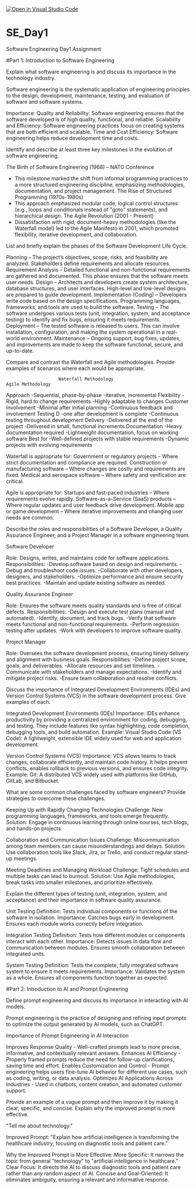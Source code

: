 [![Open in Visual Studio Code](https://classroom.github.com/assets/open-in-vscode-2e0aaae1b6195c2367325f4f02e2d04e9abb55f0b24a779b69b11b9e10269abc.svg)](https://classroom.github.com/online_ide?assignment_repo_id=18414768&assignment_repo_type=AssignmentRepo)
# SE_Day1
Software Engineering Day1 Assignment

#Part 1: Introduction to Software Engineering

Explain what software engineering is and discuss its importance in the technology industry.

Software engineering is the systematic application of engineering principles to the design, development, maintenance, testing, and evaluation of software and software systems.

Importance:
Quality and Reliability: Software engineering ensures that the software developed is of high quality, functional, and reliable.
Scalability and Efficiency: Software engineering practices focus on creating systems that are both efficient and scalable.
Time and Cost Efficiency: Software engineering helps reduce development time and costs.

Identify and describe at least three key milestones in the evolution of software engineering.

The Birth of Software Engineering (1968) – NATO Conference
   - This milestone marked the shift from informal programming practices to a more structured engineering discipline, emphasizing methodologies, documentation, and project management.
The Rise of Structured Programming (1970s-1980s)
   - This approach emphasized modular code, logical control structures (e.g., loops and conditionals instead of "goto" statements), and hierarchical design.
The Agile Revolution (2001 - Present)
   - Dissatisfaction with rigid, document-heavy methodologies (like the Waterfall model) led to the Agile Manifesto in 2001, which promoted flexibility, iterative development, and collaboration.

List and briefly explain the phases of the Software Development Life Cycle.

Planning – The project’s objectives, scope, risks, and feasibility are analyzed. Stakeholders define requirements and allocate resources.
Requirement Analysis – Detailed functional and non-functional requirements are gathered and documented. This phase ensures that the software meets user needs.
Design – Architects and developers create system architecture, database structures, and user interfaces. High-level and low-level designs are prepared to guide development.
Implementation (Coding) – Developers write code based on the design specifications. Programming languages, frameworks, and tools are used to build the software.
Testing – The software undergoes various tests (unit, integration, system, and acceptance testing) to identify and fix bugs, ensuring it meets requirements.
Deployment – The tested software is released to users. This can involve installation, configuration, and making the system operational in a real-world environment.
Maintenance – Ongoing support, bug fixes, updates, and improvements are made to keep the software functional, secure, and up-to-date.

Compare and contrast the Waterfall and Agile methodologies. Provide examples of scenarios where each would be appropriate.

                        Waterfall Methodology	                            Agile Methodology
Approach	              -Sequential, phase-by-phase	                      -Iterative, incremental
Flexibility	            -Rigid, hard to change requirements	              -Highly adaptable to changes
Customer Involvement	  -Minimal after initial planning	                  -Continuous feedback and involvement
Testing	D               -one after development is complete	              -Continuous testing throughout development
Delivery	              -Delivered at the end of the project	            -Delivered in small, functional increments
Documentation	          -Heavy documentation required	                    -Lightweight documentation, focus on working software
Best for	              -Well-defined projects with stable requirements 	-Dynamic projects with evolving requirements

Waterfall is appropriate for:
Government or regulatory projects – Where strict documentation and compliance are required.
Construction or manufacturing software – Where changes are costly and requirements are fixed.
Medical and aerospace software – Where safety and verification are critical.

Agile is appropriate for:
Startups and fast-paced industries – Where requirements evolve rapidly.
Software-as-a-Service (SaaS) products – Where regular updates and user feedback drive development.
Mobile app or game development – Where iterative improvements and changing user needs are common.

Describe the roles and responsibilities of a Software Developer, a Quality Assurance Engineer, and a Project Manager in a software engineering team.

Software Developer

Role: Designs, writes, and maintains code for software applications.
Responsibilities:
-Develop software based on design and requirements.
-Debug and troubleshoot code issues.
-Collaborate with other developers, designers, and stakeholders.
-Optimize performance and ensure security best practices.
-Maintain and update existing software as needed.

Quality Assurance Engineer

Role: Ensures the software meets quality standards and is free of critical defects.
Responsibilities:
-Design and execute test plans (manual and automated).
-Identify, document, and track bugs.
-Verify that software meets functional and non-functional requirements.
-Perform regression testing after updates.
-Work with developers to improve software quality.

Project Manager 

Role: Oversees the software development process, ensuring timely delivery and alignment with business goals.
Responsibilities:
-Define project scope, goals, and deliverables.
-Allocate resources and set timelines.
-Communicate with stakeholders and manage expectations.
-Identify and mitigate project risks.
-Ensure team collaboration and resolve conflicts.


Discuss the importance of Integrated Development Environments (IDEs) and Version Control Systems (VCS) in the software development process. Give examples of each.

Integrated Development Environments (IDEs)
Importance: IDEs enhance productivity by providing a centralized environment for coding, debugging, and testing. They include features like syntax highlighting, code completion, debugging tools, and build automation.
Example:
Visual Studio Code (VS Code): A lightweight, extensible IDE widely used for web and application development.

Version Control Systems (VCS)
Importance: VCS allows teams to track changes, collaborate efficiently, and maintain code history. It helps prevent conflicts, enables rollback to previous versions, and ensures code integrity.
Example:
Git: A distributed VCS widely used with platforms like GitHub, GitLab, and Bitbucket.

What are some common challenges faced by software engineers? Provide strategies to overcome these challenges.

Keeping Up with Rapidly Changing Technologies
Challenge: New programming languages, frameworks, and tools emerge frequently.
Solution: Engage in continuous learning through online courses, tech blogs, and hands-on projects.

Collaboration and Communication Issues
Challenge: Miscommunication among team members can cause misunderstandings and delays.
Solution: Use collaboration tools like Slack, Jira, or Trello, and conduct regular stand-up meetings.

Meeting Deadlines and Managing Workload
Challenge: Tight schedules and multiple tasks can lead to burnout.
Solution: Use Agile methodologies, break tasks into smaller milestones, and prioritize effectively.

Explain the different types of testing (unit, integration, system, and acceptance) and their importance in software quality assurance.

Unit Testing
Definition: Tests individual components or functions of the software in isolation.
Importance:
Catches bugs early in development.
Ensures each module works correctly before integration.

Integration Testing
Definition: Tests how different modules or components interact with each other.
Importance:
Detects issues in data flow and communication between modules.
Ensures smooth collaboration between integrated units.

System Testing
Definition: Tests the complete, fully integrated software system to ensure it meets requirements.
Importance:
Validates the system as a whole.
Ensures all components function together as expected.

#Part 2: Introduction to AI and Prompt Engineering


Define prompt engineering and discuss its importance in interacting with AI models.

Prompt engineering is the practice of designing and refining input prompts to optimize the output generated by AI models, such as ChatGPT. 

Importance of Prompt Engineering in AI Interaction

Improves Response Quality - Well-crafted prompts lead to more precise, informative, and contextually relevant answers.
Enhances AI Efficiency - Properly framed prompts reduce the need for follow-up clarifications, saving time and effort.
Enables Customization and Control  - Prompt engineering helps users fine-tune AI behavior for different use cases, such as coding, writing, or data analysis.
Optimizes AI Applications Across Industries - Used in chatbots, content creation, and automated customer support.

Provide an example of a vague prompt and then improve it by making it clear, specific, and concise. Explain why the improved prompt is more effective.

"Tell me about technology."

Improved Prompt:
"Explain how artificial intelligence is transforming the healthcare industry, focusing on diagnostic tools and patient care."

Why the Improved Prompt is More Effective:
More Specific: It narrows the topic from general "technology" to "artificial intelligence in healthcare."
Clear Focus: It directs the AI to discuss diagnostic tools and patient care rather than any random aspect of AI.
Concise and Goal-Oriented: It eliminates ambiguity, ensuring a relevant and informative response.







